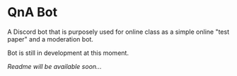 # QnA Bot
A Discord bot that is purposely used for online class as a simple online "test paper" and a moderation bot.

Bot is still in development at this moment.

*Readme will be available soon...*

